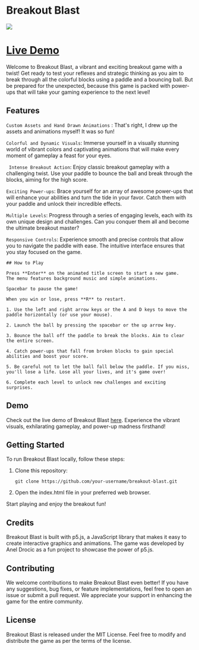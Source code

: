 # Breakout Blast

<a href="https://jade-quokka-d2f928.netlify.app">
   <img src="https://github.com/adrocic/breakout-game-holiday-break/blob/main/Assets/Breakout%20Blast%20Gif.gif">
</a>


# [Live Demo](https://jade-quokka-d2f928.netlify.app)

Welcome to Breakout Blast, a vibrant and exciting breakout game with a twist! Get ready to test your reflexes and strategic thinking as you aim to break through all the colorful blocks using a paddle and a bouncing ball. But be prepared for the unexpected, because this game is packed with power-ups that will take your gaming experience to the next level!

## Features
```Custom Assets and Hand Drawn Animations``` : That's right, I drew up the assets and animations myself! It was so fun!

```Colorful and Dynamic Visuals```: Immerse yourself in a visually stunning world of vibrant colors and captivating animations that will make every moment of gameplay a feast for your eyes.

``` Intense Breakout Action```: Enjoy classic breakout gameplay with a challenging twist. Use your paddle to bounce the ball and break through the blocks, aiming for the high score.

```Exciting Power-ups```: Brace yourself for an array of awesome power-ups that will enhance your abilities and turn the tide in your favor. Catch them with your paddle and unlock their incredible effects.

```Multiple Levels```: Progress through a series of engaging levels, each with its own unique design and challenges. Can you conquer them all and become the ultimate breakout master?

```Responsive Controls```: Experience smooth and precise controls that allow you to navigate the paddle with ease. The intuitive interface ensures that you stay focused on the game.

```
## How to Play

Press **Enter** on the animated title screen to start a new game.
The menu features background music and simple animations.

Spacebar to pause the game!

When you win or lose, press **R** to restart.

1. Use the left and right arrow keys or the A and D keys to move the paddle horizontally (or use your mouse).

2. Launch the ball by pressing the spacebar or the up arrow key.

3. Bounce the ball off the paddle to break the blocks. Aim to clear the entire screen.

4. Catch power-ups that fall from broken blocks to gain special abilities and boost your score.

5. Be careful not to let the ball fall below the paddle. If you miss, you'll lose a life. Lose all your lives, and it's game over!

6. Complete each level to unlock new challenges and exciting surprises.
```

## Demo

Check out the live demo of Breakout Blast [here](https://jade-quokka-d2f928.netlify.app). Experience the vibrant visuals, exhilarating gameplay, and power-up madness firsthand!

## Getting Started

To run Breakout Blast locally, follow these steps:

1. Clone this repository:

   ```shell
   git clone https://github.com/your-username/breakout-blast.git

2. Open the index.html file in your preferred web browser.

Start playing and enjoy the breakout fun!

## Credits
Breakout Blast is built with p5.js, a JavaScript library that makes it easy to create interactive graphics and animations. The game was developed by Anel Drocic as a fun project to showcase the power of p5.js.

## Contributing
We welcome contributions to make Breakout Blast even better! If you have any suggestions, bug fixes, or feature implementations, feel free to open an issue or submit a pull request. We appreciate your support in enhancing the game for the entire community.

## License
Breakout Blast is released under the MIT License. Feel free to modify and distribute the game as per the terms of the license.
